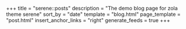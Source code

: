 +++
title = "serene::posts" 
description = "The demo blog page for zola theme serene" 
sort_by = "date" 
template = "blog.html" 
page_template = "post.html" 
insert_anchor_links = "right" 
generate_feeds = true
+++